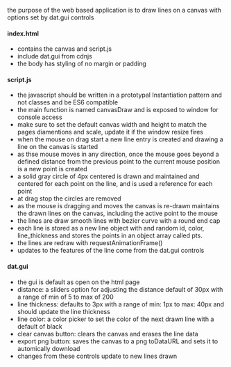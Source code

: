 the purpose of the web based application is to draw lines on a canvas with options set by dat.gui controls

#### index.html
- contains the canvas and script.js 
- include dat.gui from cdnjs
- the body has styling of no margin or padding

#### script.js
- the javascript should be written in a prototypal Instantiation pattern and not classes and be ES6 compatible
- the main function is named canvasDraw and is exposed to window for console access
- make sure to set the default canvas width and height to match the pages diamentions and scale, update it if the window resize fires
- when the mouse on drag start a new line entry is created and drawing a line on the canvas is started
- as thse mouse moves in any direction, once the mouse goes beyond a defined distance from the previous point to the current mouse position is a new point is created
- a solid gray circle of 4px centered is drawn and maintained and centered for each point on the line, and is used a reference for each point
- at drag stop the circles are removed 
- as the mouse is dragging and moves the canvas is re-drawn maintains the drawn lines on the canvas, including the active point to the mouse
- the lines are draw smooth lines with bezier curve with a round end cap
- each line is stored as a new line object with and random id, color, line_thickness and stores the points in an object array called pts. 
- the lines are redraw with requestAnimationFrame()
- updates to the features of the line come from the dat.gui controls

#### dat.gui
- the gui is default as open on the html page
- distance: a sliders option for adjusting the distance default of 30px with a range of min of 5 to max of 200
- line thickness: defaults to 3px with a range of min: 1px to max: 40px and should update the line thickness
- line color: a color picker to set the color of the next drawn line with a default of black
- clear canvas button: clears the canvas and erases the line data
- export png button: saves the canvas to a png toDataURL and sets it to automically download
- changes from these controls update to new lines drawn